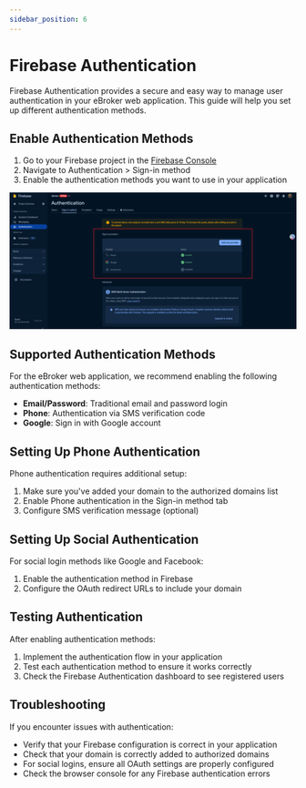 ```yaml
---
sidebar_position: 6
---
```


# Firebase Authentication

Firebase Authentication provides a secure and easy way to manage user authentication in your eBroker web application. This guide will help you set up different authentication methods.

## Enable Authentication Methods

1. Go to your Firebase project in the [Firebase Console](https://console.firebase.google.com/)
2. Navigate to Authentication > Sign-in method
3. Enable the authentication methods you want to use in your application

![Auth Providers](/images/web/auth_providers.png)

## Supported Authentication Methods

For the eBroker web application, we recommend enabling the following authentication methods:

- **Email/Password**: Traditional email and password login
- **Phone**: Authentication via SMS verification code
- **Google**: Sign in with Google account

## Setting Up Phone Authentication

Phone authentication requires additional setup:

1. Make sure you've added your domain to the authorized domains list
2. Enable Phone authentication in the Sign-in method tab
3. Configure SMS verification message (optional)

## Setting Up Social Authentication

For social login methods like Google and Facebook:

1. Enable the authentication method in Firebase
3. Configure the OAuth redirect URLs to include your domain

## Testing Authentication

After enabling authentication methods:

1. Implement the authentication flow in your application
2. Test each authentication method to ensure it works correctly
3. Check the Firebase Authentication dashboard to see registered users

## Troubleshooting

If you encounter issues with authentication:

- Verify that your Firebase configuration is correct in your application
- Check that your domain is correctly added to authorized domains
- For social logins, ensure all OAuth settings are properly configured
- Check the browser console for any Firebase authentication errors
